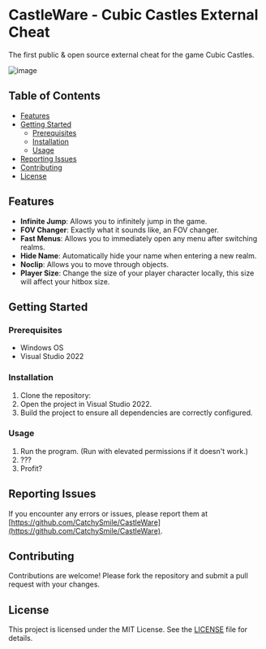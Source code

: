 # CastleWare - Cubic Castles External Cheat

The first public & open source external cheat for the game Cubic Castles.

![image](https://github.com/user-attachments/assets/096dfcbe-9ee2-4de5-a0c8-ea7caf1eef6a)


## Table of Contents

- [Features](#features)
- [Getting Started](#getting-started)
  - [Prerequisites](#prerequisites)
  - [Installation](#installation)
  - [Usage](#usage)
- [Reporting Issues](#reporting-issues)
- [Contributing](#contributing)
- [License](#license)

## Features

- **Infinite Jump**: Allows you to infinitely jump in the game.
- **FOV Changer**: Exactly what it sounds like, an FOV changer.
- **Fast Menus**: Allows you to immediately open any menu after switching realms.
- **Hide Name**: Automatically hide your name when entering a new realm.
- **Noclip**: Allows you to move through objects.
- **Player Size**: Change the size of your player character locally, this size will affect your hitbox size.

## Getting Started

### Prerequisites

- Windows OS
- Visual Studio 2022

### Installation

1. Clone the repository:
2. Open the project in Visual Studio 2022.
3. Build the project to ensure all dependencies are correctly configured.

### Usage

1. Run the program. (Run with elevated permissions if it doesn't work.)
2. ???
3. Profit?

## Reporting Issues

If you encounter any errors or issues, please report them at [https://github.com/CatchySmile/CastleWare](https://github.com/CatchySmile/CastleWare).

## Contributing

Contributions are welcome! Please fork the repository and submit a pull request with your changes.

## License

This project is licensed under the MIT License. See the [LICENSE](LICENSE) file for details.
